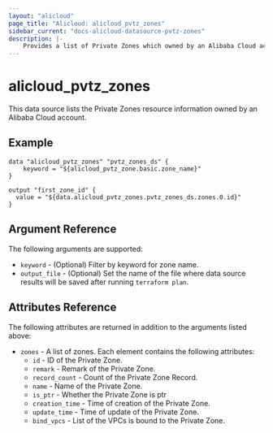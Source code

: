 ```yaml
---
layout: "alicloud"
page_title: "Alicloud: alicloud_pvtz_zones"
sidebar_current: "docs-alicloud-datasource-pvtz-zones"
description: |-
    Provides a list of Private Zones which owned by an Alibaba Cloud account.
---
```


# alicloud\_pvtz\_zones

This data source lists the Private Zones resource information owned by an Alibaba Cloud account.

## Example

```
data "alicloud_pvtz_zones" "pvtz_zones_ds" {
	keyword = "${alicloud_pvtz_zone.basic.zone_name}"
}

output "first_zone_id" {
  value = "${data.alicloud_pvtz_zones.pvtz_zones_ds.zones.0.id}"
}
```

## Argument Reference

The following arguments are supported:

* `keyword` - (Optional) Filter by keyword for zone name.
* `output_file` - (Optional) Set the name of the file where data source results will be saved after running `terraform plan`.

## Attributes Reference

The following attributes are returned in addition to the arguments listed above:

* `zones` - A list of zones. Each element contains the following attributes:
  * `id` - ID of the Private Zone.
  * `remark` - Remark of the Private Zone.
  * `record_count` - Count of the Private Zone Record.
  * `name` - Name of the Private Zone.
  * `is_ptr` - Whether the Private Zone is ptr
  * `creation_time` - Time of creation of the Private Zone.
  * `update_time` - Time of update of the Private Zone.
  * `bind_vpcs` - List of the VPCs is bound to the Private Zone.
  